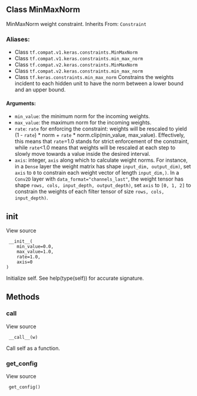 ## Class MinMaxNorm
MinMaxNorm weight constraint.
Inherits From: `Constraint`
### Aliases:
- Class `tf.compat.v1.keras.constraints.MinMaxNorm`
- Class `tf.compat.v1.keras.constraints.min_max_norm`
- Class `tf.compat.v2.keras.constraints.MinMaxNorm`
- Class `tf.compat.v2.keras.constraints.min_max_norm`
- Class `tf.keras.constraints.min_max_norm`
Constrains the weights incident to each hidden unit to have the norm between a lower bound and an upper bound.
#### Arguments:
- `min_value`: the minimum norm for the incoming weights.
- `max_value`: the maximum norm for the incoming weights.
- `rate`: `rate` for enforcing the constraint: weights will be rescaled to yield (1 - `rate`) * norm + `rate` * norm.clip(min_value, max_value). Effectively, this means that `rate`=1.0 stands for strict enforcement of the constraint, while `rate`<1.0 means that weights will be rescaled at each step to slowly move towards a value inside the desired interval.
- `axis`: integer, `axis` along which to calculate weight norms. For instance, in a `Dense` layer the weight matrix has shape `input_dim, output_dim)`, set `axis` to `0` to constrain each weight vector of length `input_dim,)`. In a `Conv2D` layer with `data_format="channels_last"`, the weight tensor has shape `rows, cols, input_depth, output_depth)`, set `axis` to `[0, 1, 2]` to constrain the weights of each filter tensor of size `rows, cols, input_depth)`.
## __init__
View source

```
 __init__(
    min_value=0.0,
    max_value=1.0,
    rate=1.0,
    axis=0
)
```
Initialize self. See help(type(self)) for accurate signature.
## Methods
### __call__
View source

```
 __call__(w)
```
Call self as a function.
### get_config
View source

```
 get_config()
```

